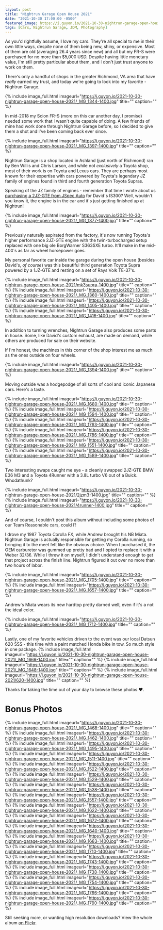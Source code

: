 ```yaml
---
layout: post
title: "Nightrun Garage Open House 2021"
date: "2021-10-30 17:00:00 -0500"
featured_image: https://i.guyon.io/2021-10-30-nightrun-garage-open-house-2021/_MG_1695-1400.jpg
tags: [Cars, Nightrun Garage, JDM, Photography]
---
```


As you'd rightfully assume, I love my cars. They're all special to me in their own little ways, despite none of them being new, shiny, or expensive. Most of them are old (averaging 26.4 years since new) and all but my FR-S were purchased for no more than $5,000 USD. Despite having little monetary value, I'm still pretty particular about them, and I don't just trust anyone to work on them.

There's only a handful of shops in the greater Richmond, VA area that have *really* earned my trust, and today we're going to look into my favorite - Nightrun Garage.

<!--more-->

{% include image_full.html imageurl="https://i.guyon.io/2021-10-30-nightrun-garage-open-house-2021/_MG_1344-1400.jpg" title="" caption="" %}

In mid-2018 my Scion FR-S (more on this car another day, I promise) needed some work that I wasn't quite capable of doing. A few friends of mine had work done through Nightrun Garage before, so I decided to give them a shot and I've been coming back ever since.

{% include image_full.html imageurl="https://i.guyon.io/2021-10-30-nightrun-garage-open-house-2021/_MG_1397-1400.jpg" title="" caption="" %}

Nightrun Garage is a shop located in Ashland (just north of Richmond) ran by Ben Willis and Chris Larson, and while not *exclusively* a Toyota shop, most of their work is on Toyota and Lexus cars. They are perhaps most known for their expertise with cars powered by Toyota's legendary JZ family of engines found in third and fourth generation Toyota Supras.

Speaking of the JZ family of engines - remember that time I wrote about us [purchasing a 2JZ-GTE from JSpec Auto](../../../../2019/01/13/jspec-auto-sports-purchasing-a-2jzgte/) for David's IS300? Well, wouldn't you know it, the engine is in the car and it's just getting finished up at Nightrun!

{% include image_full.html imageurl="https://i.guyon.io/2021-10-30-nightrun-garage-open-house-2021/_MG_1377-1400.jpg" title="" caption="" %}

Previously naturally aspirated from the factory, it's now running Toyota's higher performance 2JZ-GTE engine with the twin-turbocharged setup replaced with one big ole BorgWarner S363SXE turbo. It'll make in the mid-400's as far as wheel horsepower goes.

My personal favorite car inside the garage during the open house (besides David's, *of course*) was this beautiful third generation Toyota Supra powered by a 1JZ-GTE and resting on a set of Rays Volk TE-37's.

{% include image_full.html imageurl="https://i.guyon.io/2021-10-30-nightrun-garage-open-house-2021/mk3supra-1400.jpg" title="" caption="" %}
{% include image_full.html imageurl="https://i.guyon.io/2021-10-30-nightrun-garage-open-house-2021/_MG_1360-1400.jpg" title="" caption="" %}
{% include image_full.html imageurl="https://i.guyon.io/2021-10-30-nightrun-garage-open-house-2021/_MG_1405-1400.jpg" title="" caption="" %}
{% include image_full.html imageurl="https://i.guyon.io/2021-10-30-nightrun-garage-open-house-2021/_MG_1418-1400.jpg" title="" caption="" %}

In addition to turning wrenches, Nightrun Garage also produces some parts in house. Some, like David's custom exhaust, are made on demand, while others are produced for sale on their website.

If I'm honest, the machines in this corner of the shop interest me as much as the ones outside on four wheels.

{% include image_full.html imageurl="https://i.guyon.io/2021-10-30-nightrun-garage-open-house-2021/_MG_1394-1400.jpg" title="" caption="" %}

Moving outside was a hodgepodge of all sorts of cool and iconic Japanese cars. Here's a taste.

{% include image_full.html imageurl="https://i.guyon.io/2021-10-30-nightrun-garage-open-house-2021/_MG_1680-1400.jpg" title="" caption="" %}
{% include image_full.html imageurl="https://i.guyon.io/2021-10-30-nightrun-garage-open-house-2021/_MG_1594-1400.jpg" title="" caption="" %}
{% include image_full.html imageurl="https://i.guyon.io/2021-10-30-nightrun-garage-open-house-2021/_MG_1793-1400.jpg" title="" caption="" %}
{% include image_full.html imageurl="https://i.guyon.io/2021-10-30-nightrun-garage-open-house-2021/_MG_1786-1400.jpg" title="" caption="" %}
{% include image_full.html imageurl="https://i.guyon.io/2021-10-30-nightrun-garage-open-house-2021/_MG_1551-1400.jpg" title="" caption="" %}
{% include image_full.html imageurl="https://i.guyon.io/2021-10-30-nightrun-garage-open-house-2021/_MG_1589-1400.jpg" title="" caption="" %}

Two interesting swaps caught me eye - a cleanly swapped 2JZ-GTE BMW E36 M3 and a Toyota 4Runner with a 3.8L turbo V6 out of a Buick. Whodathunk?

{% include image_full.html imageurl="https://i.guyon.io/2021-10-30-nightrun-garage-open-house-2021/2jzm3-1400.jpg" title="" caption="" %}
{% include image_full.html imageurl="https://i.guyon.io/2021-10-30-nightrun-garage-open-house-2021/4runner-1400.jpg" title="" caption="" %}

And of course, I couldn't post this album without including some photos of our Team Reasonable cars, could I?

I drove my 1987 Toyota Corolla FX, while Andrew brought his NB Miata. Nightrun Garage is actually responsible for getting my Corolla running, so bringing it to the meet felt like the obvious choice. When I purchased it, the OEM carburetor was gummed up pretty bad and I opted to replace it with a Weber 32/36. While I threw it on myself, I didn't understand enough to get that project across the finish line. Nightrun figured it out over no more than two hours of labor.

{% include image_full.html imageurl="https://i.guyon.io/2021-10-30-nightrun-garage-open-house-2021/_MG_1705-1400.jpg" title="" caption="" %}
{% include image_full.html imageurl="https://i.guyon.io/2021-10-30-nightrun-garage-open-house-2021/_MG_1657-1400.jpg" title="" caption="" %}

Andrew's Miata wears its new hardtop pretty darned well, even if it's a not the ideal color.

{% include image_full.html imageurl="https://i.guyon.io/2021-10-30-nightrun-garage-open-house-2021/_MG_1712-1400.jpg" title="" caption="" %}

Lastly, one of my favorite vehicles driven to the event was our local Datsun 620 SSS - this time with a paint matched Honda bike in tow. So much style in one package.
{% include image_full.html imageurl="https://i.guyon.io/2021-10-30-nightrun-garage-open-house-2021/_MG_1666-1400.jpg" title="" caption="" %}
{% include image_full.html imageurl="https://i.guyon.io/2021-10-30-nightrun-garage-open-house-2021/_MG_1648-1400.jpg" title="" caption="" %}
{% include image_full.html imageurl="https://i.guyon.io/2021-10-30-nightrun-garage-open-house-2021/620-1400.jpg" title="" caption="" %}

Thanks for taking the time out of your day to browse these photos ❤.

# Bonus Photos
{% include image_full.html imageurl="https://i.guyon.io/2021-10-30-nightrun-garage-open-house-2021/_MG_1468-1400.jpg" title="" caption="" %}
{% include image_full.html imageurl="https://i.guyon.io/2021-10-30-nightrun-garage-open-house-2021/_MG_1462-1400.jpg" title="" caption="" %}
{% include image_full.html imageurl="https://i.guyon.io/2021-10-30-nightrun-garage-open-house-2021/_MG_1495-1400.jpg" title="" caption="" %}
{% include image_full.html imageurl="https://i.guyon.io/2021-10-30-nightrun-garage-open-house-2021/_MG_1511-1400.jpg" title="" caption="" %}
{% include image_full.html imageurl="https://i.guyon.io/2021-10-30-nightrun-garage-open-house-2021/_MG_1522-1400.jpg" title="" caption="" %}
{% include image_full.html imageurl="https://i.guyon.io/2021-10-30-nightrun-garage-open-house-2021/_MG_1529-1400.jpg" title="" caption="" %}
{% include image_full.html imageurl="https://i.guyon.io/2021-10-30-nightrun-garage-open-house-2021/_MG_1538-1400.jpg" title="" caption="" %}
{% include image_full.html imageurl="https://i.guyon.io/2021-10-30-nightrun-garage-open-house-2021/_MG_1557-1400.jpg" title="" caption="" %}
{% include image_full.html imageurl="https://i.guyon.io/2021-10-30-nightrun-garage-open-house-2021/_MG_1622-1400.jpg" title="" caption="" %}
{% include image_full.html imageurl="https://i.guyon.io/2021-10-30-nightrun-garage-open-house-2021/_MG_1672-1400.jpg" title="" caption="" %}
{% include image_full.html imageurl="https://i.guyon.io/2021-10-30-nightrun-garage-open-house-2021/_MG_1640-1400.jpg" title="" caption="" %}
{% include image_full.html imageurl="https://i.guyon.io/2021-10-30-nightrun-garage-open-house-2021/_MG_1683-1400.jpg" title="" caption="" %}
{% include image_full.html imageurl="https://i.guyon.io/2021-10-30-nightrun-garage-open-house-2021/_MG_1710-1400.jpg" title="" caption="" %}
{% include image_full.html imageurl="https://i.guyon.io/2021-10-30-nightrun-garage-open-house-2021/_MG_1743-1400.jpg" title="" caption="" %}
{% include image_full.html imageurl="https://i.guyon.io/2021-10-30-nightrun-garage-open-house-2021/_MG_1738-1400.jpg" title="" caption="" %}
{% include image_full.html imageurl="https://i.guyon.io/2021-10-30-nightrun-garage-open-house-2021/_MG_1754-1400.jpg" title="" caption="" %}
{% include image_full.html imageurl="https://i.guyon.io/2021-10-30-nightrun-garage-open-house-2021/_MG_1766-1400.jpg" title="" caption="" %}
{% include image_full.html imageurl="https://i.guyon.io/2021-10-30-nightrun-garage-open-house-2021/_MG_1790-1400.jpg" title="" caption="" %}

Still seeking more, or wanting high resolution downloads? View the whole album [on Flickr](https://www.flickr.com/photos/gkubed/albums/72157720087757813).
